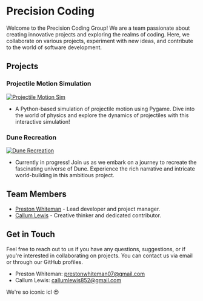 # Precision Coding

Welcome to the Precision Coding Group! We are a team passionate about creating innovative projects and exploring the realms of coding. Here, we collaborate on various projects, experiment with new ideas, and contribute to the world of software development.

## Projects

### Projectile Motion Simulation
[![Projectile Motion Sim](https://img.shields.io/badge/-Projectile_Motion_Sim-blue)](https://github.com/Quantum-Dev-Group/Projectile-Motion-Sim)
- A Python-based simulation of projectile motion using Pygame. Dive into the world of physics and explore the dynamics of projectiles with this interactive simulation!

### Dune Recreation
[![Dune Recreation](https://img.shields.io/badge/-Dune_Recreation-green)](https://github.com/Quantum-Dev-Group/Dune-Recreation)
- Currently in progress! Join us as we embark on a journey to recreate the fascinating universe of Dune. Experience the rich narrative and intricate world-building in this ambitious project.

## Team Members
- [Preston Whiteman](https://github.com/pestopasta74) - Lead developer and project manager.
- [Callum Lewis](https://github.com/CallumLewisGH) - Creative thinker and dedicated contributor.

## Get in Touch
Feel free to reach out to us if you have any questions, suggestions, or if you're interested in collaborating on projects. You can contact us via email or through our GitHub profiles.

- Preston Whiteman: prestonwhiteman07@gmail.com
- Callum Lewis: callumlewis852@gmail.com

We're so iconic icl 😍
